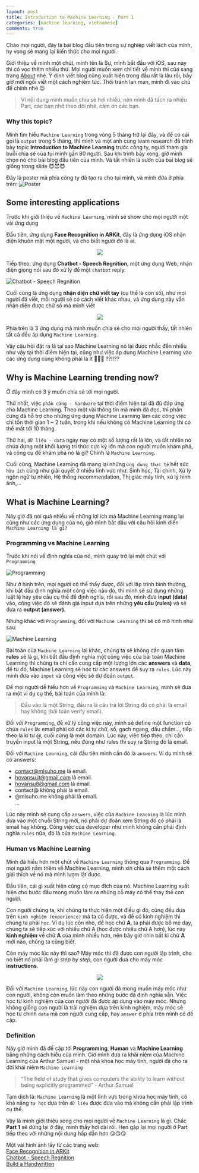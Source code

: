```yaml
---
layout: post
title: Introduction to Machine Learning - Part 1
categories: [machine learning, vietnamese]
comments: true
---
```


Chào mọi người, đây là bài blog đầu tiên trong sự nghiệp viết lách của mình, hy vọng sẽ mang lại kiến thức cho mọi người.

Giới thiệu về mình một chút, mình tên là Sự, mình bắt đầu với iOS, sau này thì có vọc thêm nhiều thứ. Mọi người muốn xem chi tiết về mình thì của sang trang [About]({{site.url}}/about) nhé. Ý định viết blog cũng xuất hiện trong đầu rất là lâu rồi, bây giờ mới ngồi viết một cách nghiêm túc. Thôi tránh lan man, mình đi vào chủ đề chính nhé 😉

> Vì nội dung mình muốn chia sẻ hơi nhiều, nên mình đã tách ra nhiều Part, các bạn nhớ theo dõi nhé, cảm ơn các bạn.

### Why this topic?

Mình tìm hiểu `Machine Learning` trong vòng 5 tháng trở lại đây, và để có cái gọi là `output` trong 5 tháng, thì mình và một anh cùng team research đã trình bày topic **Introduction to Machine Learning** trước công ty, người tham gia buổi chia sẻ của tụi mình gần 80 người. Sau khi trình bày xong, giờ mình chọn nó cho bài blog đầu tiên của mình. Và tất nhiên là sườn của bài blog sẽ giống trong slide 😈😈😈

Đây là poster mà phía công ty đã tạo ra cho tụi mình, và mình đứa ở phía trên:
![Poster]({{site.url}}/public/images/machine-learning/poster.png)

## Some interesting applications

Trước khi giới thiệu về `Machine Learning`, mình sẽ show cho mọi người một vài ứng dụng

Đầu tiên, ứng dụng **Face Recognition in ARKit**, đây là ứng dụng iOS nhận diện khuôn mặt một người, và cho biết người đó là ai.

<p align="center">
  <img src="{{site.url}}/public/images/machine-learning/face-recog-ar.gif">
</p>

Tiếp theo, ứng dụng **Chatbot - Speech Regnition**, một ứng dụng Web, nhận diện giọng nói sau đó xử lý để một `chatbot` reply.

![Chatbot - Speech Regnition]({{site.url}}/public/images/machine-learning/webspeech-api-demo.gif)

Cuối cùng là ứng dụng **nhận diện chữ viết tay** (cụ thể là con số), như mọi người đã viết, mỗi người sẽ có cách viết khác nhau, và ứng dụng này vẫn nhận diện được chữ số mà mình viết

<p align="center">
  <img src="{{site.url}}/public/images/machine-learning/handwriting.gif">
</p>

Phía trên là 3 ứng dụng mà mình muốn chia sẻ cho mọi người thấy, tất nhiên tất cả đều áp dụng `Machine Learning`. 

Vậy câu hỏi đặt ra là tại sao Machine Learning nó lại được nhắc đến nhiều như vậy tại thời điểm hiện tại, cũng như việc áp dụng Machine Learning vào các ứng dụng cũng không phải là ít 🤔🤔🤔 ??!!??

## Why is Machine Learning trending now?

Ở đây mình có 3 ý muốn chia sẻ tới mọi người.

Thứ nhất, việc `phần cứng - hardware` tại thời điểm hiện tại đã đủ đáp ứng cho Machine Learning. Theo một vài thông tin mà mình đã đọc, thì phần cứng đã hỗ trợ cho những ứng dụng Machine Learning làm các công việc chỉ tốn thời gian 1 ~ 2 tuần, trong khi nếu không có Machine Learning thì có thể mất tới 10 tháng.

Thứ hai, `dữ liệu - data` ngày nay có một số lượng rất là lớn, và tất nhiên nó chứa đựng một khối lượng tri thức cực kỳ lớn mà con người muốn khám phá, và công cụ để khám phá nó là gì? Chính là `Machine Learning`.

Cuối cùng, Machine Learning đã mang lại những `ứng dụng thực tế` hết sức `hữu ích` cũng như giải quyết ở nhiều lĩnh vực như: Sinh học, Tài chính, Xử lý ngôn ngữ tự nhiên, Hệ thống recommendation, Thị giác máy tính, xủ lý hình ảnh,...

## What is Machine Learning?

Nãy giờ đã nói quá nhiều về những lợi ích mà Machine Learning mang lại cũng như các ứng dụng của nó, giờ mình bắt đầu với câu hỏi kinh điển `Machine Learning là gì?`

### Programming vs Machine Learning

Trước khi nói về định nghĩa của nó, mình quay trở lại một chút với `Programming`

![Programming]({{site.url}}/public/images/machine-learning/pr.png)

Như ở hình trên, mọi người có thể thấy được, đối với lập trình bình thường, khi bắt đầu định nghĩa một công việc nào đó, thì mình sẽ sử dụng những luật lệ hay yêu cầu cụ thể để định nghĩa, rồi sau đó, mình đưa **input (data)** vào, công việc đó sẽ đánh giá input dựa trên những **yêu cầu (rules)** và sẽ đưa ra **output (answer)**.

Nhưng khác với `Programming`, đối với `Machine Learning` thì sẽ có mô hình như sau:

![Machine Learning]({{site.url}}/public/images/machine-learning/ml.png)

Bài toán của `Machine Learning` lại khác, chúng ta sẽ không cần quan tâm **rules** sẽ là gì, khi bắt đầu định nghĩa một công việc của bài toán Machine Learning thì chúng ta chỉ cần cung cấp một lượng lớn các **answers** và **data**, để từ đó, Machine Learning sẽ học từ các answers để suy ra `rules`. Lúc này mình đưa vào `input` và công việc sẽ dự đoán `output`.

Để mọi người dễ hiểu hơn về `Programming` và `Machine Learning`, mình sẽ đưa ra một ví dụ cụ thể, bài toán của mình là:
> Đầu vào là một String, đầu ra là câu trả lời String đó có phải là email hay không (bài toán verify email).

Đối với `Programming`, để xử lý công việc này, mình sẽ define một function có chứa `rules` là: email phải có các kí tự chữ, số, gạch ngang, dấu chấm..., tiếp theo là kí tự @, cuối cùng là một domain. Lúc này, việc tiếp theo, chỉ cần truyền input là một String, nếu đúng như rules thì suy ra String đó là email.

Đối với `Machine Learning`, cái đầu tiên mình cần đó là `answers`. Ví dụ mình sẽ có answers:
- contact@mlsuho.me là email.
- hovansu.it@gmail.com là email.
- hovansu8@gmail.com là email.
- contact@ không phải là email.
- @mlsuho.me không phải là email.<br>
...

Lúc này mình sẽ cung cấp `answers`, việc của `Machine Learning` là lúc mình đưa vào một chuỗi String mới, nó phải dự đoán xem String đó có phải là email hay không. Công việc của developer như mình không cần phải định nghĩa `rules` nữa, đó là của `Machine Learning`.

### Human vs Machine Learning

Mình đã hiểu hơn một chút về `Machine Learning` thông qua `Programming`. Để mọi người nắm thêm về Machine Learning, mình xin chia sẻ thêm một cách giải thích về nó mà mình lượm lặt được.

Đầu tiên, cái gì xuất hiện cũng có mục đích của nó. Machine Learning xuất hiện cho bước đầu mong muốn làm ra những cỗ máy có thể thay thế con người.

Con người chúng ta, khi chúng ta thực hiện một điều gì đó, cũng đều dựa trên `kinh nghiệm (experience)` mà ta có được, và để có kinh nghiệm thì chúng ta phải `học`. Ví dụ lúc còn nhỏ, để học chữ **A**, ta phải được bố mẹ dạy, chúng ta sẽ tiếp xúc với nhiều chữ A (học được nhiều chữ A hơn), lúc này **kinh nghiệm** về chữ **A** của mình nhiều hơn, nên bây giờ nhìn bất kì chữ **A** mới nào, chúng ta cũng biết.

Còn máy móc lúc này thì sao? Máy móc thì đã được con người lập trình, cho nó biết nó phải làm gì *step by step*, con người đưa cho máy móc **instructions**.

<p align="center">
  <img src="{{site.url}}/public/images/machine-learning/learning.png">
</p>

Đối với `Machine Learning`, lúc này con người đã mong muốn máy móc như con người, không còn muốn làm theo những bước đã định nghĩa sẵn. Việc học từ kinh nghiệm của con người đã được áp dụng vào máy móc. Nhưng không giống con người là trải nghiệm dựa trên kinh nghiệm, máy móc sẽ học từ chính `data` mà con người cung cấp, hay `answer` ở phía trên mình có đề cập.

### Definition

Nãy giờ mình đã đề cập tới **Programming**, **Human** và **Machine Learning** bằng những cách hiểu của mình. Giờ mình đưa ra khái niệm của Machine Learning của Arthur Samuel - một nhà khoa học máy tính, người đã cho ra đời khái niệm `Machine Learning`

> “The field of study that gives computers the ability to learn without being explicitly programmed” - Arthur Samuel 

Tạm dịch là: `Machine Learning` là một lĩnh vực trong khoa học máy tính, có khả năng `tự học` dựa trên `dữ liệu` được đưa vào mà không cần phải lập trình cụ thể.

Vậy là mình giới thiệu xong cho mọi người về `Machine Learning` là gì. Chắc **Part 1** sẽ dừng lại ở đây, mình thấy hơi dài rồi. Hẹn gặp lại mọi người ở Part tiếp theo với những nội dung hấp dẫn hơn 😘😘😘

Một vài hình ảnh lấy từ các trang web:<br>
[Face Recognition in ARKit](https://github.com/NovaTecConsulting/FaceRecognition-in-ARKit)<br>
[Chatbot - Speech Regnition](https://www.smashingmagazine.com/2017/08/ai-chatbot-web-speech-api-node-js/)<br>
[Build a Handwritten](https://medium.com/@cafielo/build-a-handwritten-digit-recognition-model-with-keras-b8733274574c)<br>